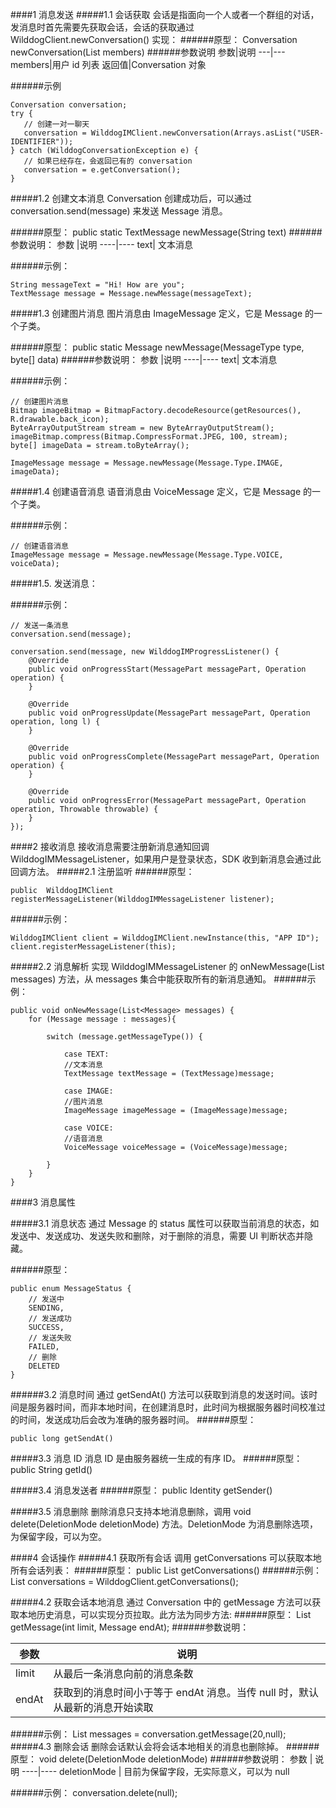  

####1 消息发送
#####1.1 会话获取
会话是指面向一个人或者一个群组的对话，发消息时首先需要先获取会话，会话的获取通过 WilddogClient.newConversation() 实现：
######原型：
	Conversation newConversation(List<String> members)
######参数说明
参数|说明
---|---
members|用户 id 列表
返回值|Conversation 对象

######示例

```
Conversation conversation;
try {
   // 创建一对一聊天
   conversation = WilddogIMClient.newConversation(Arrays.asList("USER-IDENTIFIER"));
} catch (WilddogConversationException e) {
   // 如果已经存在，会返回已有的 conversation
   conversation = e.getConversation();
}
```

#####1.2 创建文本消息
Conversation 创建成功后，可以通过 conversation.send(message) 来发送 Message 消息。
 
######原型：
	public static TextMessage newMessage(String text)
######参数说明：
参数	|说明
----|----
text|	文本消息

######示例：

```
String messageText = "Hi! How are you";
TextMessage message = Message.newMessage(messageText);
```

#####1.3 创建图片消息
图片消息由 ImageMessage 定义，它是 Message 的一个子类。
 
######原型：
	public static Message newMessage(MessageType type, byte[] data)
######参数说明：
参数	|说明
----|----
text|	文本消息

######示例：

```
// 创建图片消息
Bitmap imageBitmap = BitmapFactory.decodeResource(getResources(), R.drawable.back_icon);
ByteArrayOutputStream stream = new ByteArrayOutputStream();
imageBitmap.compress(Bitmap.CompressFormat.JPEG, 100, stream);
byte[] imageData = stream.toByteArray();

ImageMessage message = Message.newMessage(Message.Type.IMAGE, imageData);
```

#####1.4 创建语音消息
语音消息由 VoiceMessage 定义，它是 Message 的一个子类。
 
######示例：

```
// 创建语音消息
ImageMessage message = Message.newMessage(Message.Type.VOICE, voiceData);
```

#####1.5. 发送消息：

######示例：

``` 
// 发送一条消息
conversation.send(message);

conversation.send(message, new WilddogIMProgressListener() {
	@Override
    public void onProgressStart(MessagePart messagePart, Operation operation) {
    }
    
    @Override
    public void onProgressUpdate(MessagePart messagePart, Operation operation, long l) {
    }
    
    @Override
    public void onProgressComplete(MessagePart messagePart, Operation operation) {
    } 
      
	@Override
    public void onProgressError(MessagePart messagePart, Operation operation, Throwable throwable) {
    }    
});
```


####2 接收消息
接收消息需要注册新消息通知回调 WilddogIMMessageListener，如果用户是登录状态，SDK 收到新消息会通过此回调方法。
#####2.1 注册监听
######原型：
 
	public  WilddogIMClient registerMessageListener(WilddogIMMessageListener listener);
	
######示例：

```
WilddogIMClient client = WilddogIMClient.newInstance(this, "APP ID");
client.registerMessageListener(this);
```

#####2.2 消息解析
实现 WilddogIMMessageListener 的 onNewMessage(List<Message> messages) 方法，从 messages 集合中能获取所有的新消息通知。
######示例：
```
public void onNewMessage(List<Message> messages) {
    for (Message message : messages){
    
    	switch (message.getMessageType()) {
    	
    		case TEXT:
    		//文本消息
    		TextMessage textMessage = (TextMessage)message;
    		
    		case IMAGE:
    		//图片消息
    		ImageMessage imageMessage = (ImageMessage)message;
    		
    		case VOICE:
    		//语音消息
    		VoiceMessage voiceMessage = (VoiceMessage)message;
    		
    	}
    }
}
```

####3 消息属性

#####3.1 消息状态
通过 Message 的 status 属性可以获取当前消息的状态，如发送中、发送成功、发送失败和删除，对于删除的消息，需要 UI 判断状态并隐藏。

######原型：

```
public enum MessageStatus {
	// 发送中
	SENDING,
	// 发送成功
	SUCCESS,
	// 发送失败
	FAILED,
	// 删除
	DELETED
}
```

######3.2 消息时间
通过 getSendAt() 方法可以获取到消息的发送时间。该时间是服务器时间，而非本地时间，在创建消息时，此时间为根据服务器时间校准过的时间，发送成功后会改为准确的服务器时间。
######原型：
```
public long getSendAt()
```

#####3.3 消息 ID
消息 ID 是由服务器统一生成的有序 ID。
######原型：
	public String getId()
	
#####3.4 消息发送者
######原型：
	public Identity getSender()
	
#####3.5 消息删除
删除消息只支持本地消息删除，调用 void delete(DeletionMode deletionMode) 方法。DeletionMode 为消息删除选项，为保留字段，可以为空。

####4 会话操作
#####4.1 获取所有会话
调用 getConversations 可以获取本地所有会话列表：
######原型：
	public List<Conversation> getConversations()
######示例：
	List<Conversation> conversations = WilddogClient.getConversations();
	
#####4.2 获取会话本地消息
通过 Conversation 中的 getMessage 方法可以获取本地历史消息，可以实现分页拉取。此方法为同步方法:
######原型：
	List<Message> getMessage(int limit, Message endAt);
######参数说明：

参数	| 说明
----|----
limit |	从最后一条消息向前的消息条数
endAt |	获取到的消息时间小于等于 endAt 消息。当传 null 时，默认从最新的消息开始读取

######示例：
	List<Message> messages = conversation.getMessage(20,null);
#####4.3 删除会话
删除会话默认会将会话本地相关的消息也删除掉。
######原型：
	void delete(DeletionMode deletionMode)
######参数说明：
参数	| 说明
----|----
deletionMode  |	目前为保留字段，无实际意义，可以为 null

######示例：
	conversation.delete(null);
 
 
 